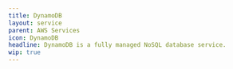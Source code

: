 ```yaml
---
title: DynamoDB
layout: service
parent: AWS Services
icon: DynamoDB
headline: DynamoDB is a fully managed NoSQL database service.
wip: true
---
```

